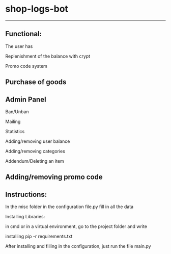# shop-logs-bot
-----------------------------------------
Functional:
-----------------------------------------
The user has

Replenishment of the balance with crypt

Promo code system

Purchase of goods
-----------------------------------------
Admin Panel
-----------------------------------------
Ban/Unban

Mailing

Statistics

Adding/removing user balance

Adding/removing categories

Addendum/Deleting an item

Adding/removing promo code
-----------------------------------------
Instructions:
-----------------------------------------
In the misc folder in the configuration file.py fill in all the data

Installing Libraries:

in cmd or in a virtual environment, go to the project folder and write

installing pip -r requirements.txt

After installing and filling in the configuration, just run the file main.py
